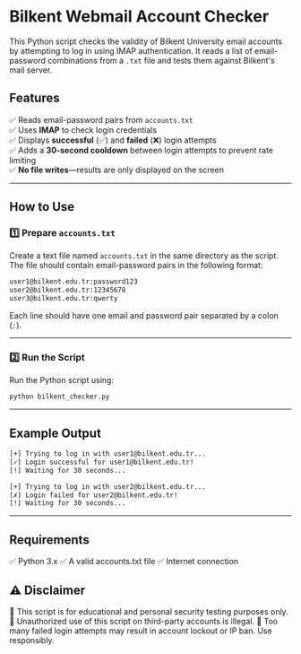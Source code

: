 # Bilkent Webmail Account Checker

This Python script checks the validity of Bilkent University email accounts by attempting to log in using IMAP authentication. It reads a list of email-password combinations from a `.txt` file and tests them against Bilkent's mail server.

## Features
✅ Reads email-password pairs from `accounts.txt`  
✅ Uses **IMAP** to check login credentials  
✅ Displays **successful** (✅) and **failed** (❌) login attempts  
✅ Adds a **30-second cooldown** between login attempts to prevent rate limiting  
✅ **No file writes**—results are only displayed on the screen  

---

## How to Use

### 1️⃣ Prepare `accounts.txt`
Create a text file named `accounts.txt` in the same directory as the script. The file should contain email-password pairs in the following format:

```bash
user1@bilkent.edu.tr:password123 
user2@bilkent.edu.tr:12345678 
user3@bilkent.edu.tr:qwerty
```

Each line should have one email and password pair separated by a colon (`:`).

---

### 2️⃣ Run the Script
Run the Python script using:

```bash
python bilkent_checker.py
```

---

## Example Output

```bash
[+] Trying to log in with user1@bilkent.edu.tr...
[✓] Login successful for user1@bilkent.edu.tr!
[!] Waiting for 30 seconds...

[+] Trying to log in with user2@bilkent.edu.tr...
[✗] Login failed for user2@bilkent.edu.tr!
[!] Waiting for 30 seconds...
```

---

## Requirements

✅ Python 3.x
✅ A valid accounts.txt file
✅ Internet connection

## ⚠️ Disclaimer
🚨 This script is for educational and personal security testing purposes only.
🚨 Unauthorized use of this script on third-party accounts is illegal.
🚨 Too many failed login attempts may result in account lockout or IP ban. Use responsibly.
